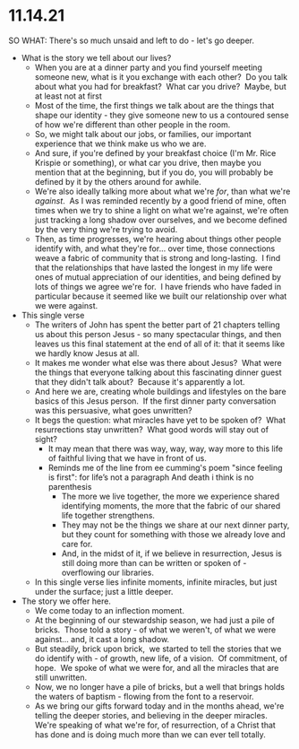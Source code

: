 # 11.14.21

SO WHAT: There's so much unsaid and left to do - let's go deeper.

* What is the story we tell about our lives?
	* When you are at a dinner party and you find yourself meeting someone new, what is it you exchange with each other?  Do you talk about what you had for breakfast?  What car you drive?  Maybe, but at least not at first
	* Most of the time, the first things we talk about are the things that shape our identity - they give someone new to us a contoured sense of how we're different than other people in the room.
	* So, we might talk about our jobs, or families, our important experience that we think make us who we are.
	* And sure, if you're defined by your breakfast choice (I'm Mr. Rice Krispie or something), or what car you drive, then maybe you mention that at the beginning, but if you do, you will probably be defined by it by the others around for awhile.
	* We're also ideally talking more about what we're _for_, than what we're _against_.  As I was reminded recently by a good friend of mine, often times when we try to shine a light on what we're against, we're often just tracking a long shadow over ourselves, and we become defined by the very thing we're trying to avoid.
	* Then, as time progresses, we're hearing about things other people identify with, and what they're for... over time, those connections weave a fabric of community that is strong and long-lasting.  I find that the relationships that have lasted the longest in my life were ones of mutual appreciation of our identities, and being defined by lots of things we agree we're for.  I have friends who have faded in particular because it seemed like we built our relationship over what we were against.
* This single verse
	* The writers of John has spent the better part of 21 chapters telling us about this person Jesus - so many spectacular things, and then leaves us this final statement at the end of all of it: that it seems like we hardly know Jesus at all.
	* It makes me wonder what else was there about Jesus?  What were the things that everyone talking about this fascinating dinner guest that they didn't talk about?  Because it's apparently a lot.
	* And here we are, creating whole buildings and lifestyles on the bare basics of this Jesus person.  If the first dinner party conversation was this persuasive, what goes unwritten?
	* It begs the question: what miracles have yet to be spoken of?  What resurrections stay unwritten?  What good words will stay out of sight?
		* It may mean that there was way, way, way, way more to this life of faithful living that we have in front of us.
		* Reminds me of the line from ee cumming's poem "since feeling is first": for life’s not a paragraph And death i think is no parenthesis
			* The more we live together, the more we experience shared identifying moments, the more that the fabric of our shared life together strengthens.
			* They may not be the things we share at our next dinner party, but they count for something with those we already love and care for.
			* And, in the midst of it, if we believe in resurrection, Jesus is still doing more than can be written or spoken of - overflowing our libraries.
	* In this single verse lies infinite moments, infinite miracles, but just under the surface; just a little deeper.
* The story we offer here.
	* We come today to an inflection moment.
	* At the beginning of our stewardship season, we had just a pile of bricks.  Those told a story - of what we weren't, of what we were against... and, it cast a long shadow.
	* But steadily, brick upon brick,  we started to tell the stories that we do identify with - of growth, new life, of a vision.  Of commitment, of hope.  We spoke of what we were for, and all the miracles that are still unwritten.
	* Now, we no longer have a pile of bricks, but a well that brings holds the waters of baptism - flowing from the font to a reservoir.
	* As we bring our gifts forward today and in the months ahead, we're telling the deeper stories, and believing in the deeper miracles. We're speaking of what we're for, of resurrection, of a Christ that has done and is doing much more than we can ever tell totally.
